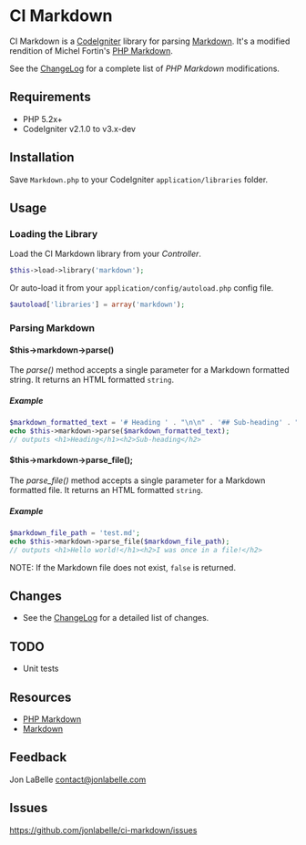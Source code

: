 CI Markdown
===========

CI Markdown is a [CodeIgniter](http://codeigniter.com) library for parsing [Markdown](http://wikipedia.org/wiki/Markdown). It's a modified rendition of Michel Fortin's [PHP Markdown](http://michelf.ca/projects/php-markdown/).

See the [ChangeLog](https://github.com/jonlabelle/ci-markdown/blob/master/ChangeLog.txt) for a complete list of *PHP Markdown* modifications.

Requirements
------------

- PHP 5.2x+
- CodeIgniter v2.1.0 to v3.x-dev

Installation
------------

Save `Markdown.php` to your CodeIgniter `application/libraries` folder.

Usage
-----

### Loading the Library

Load the CI Markdown library from your *Controller*.

```php
$this->load->library('markdown');
```

Or auto-load it from your `application/config/autoload.php` config file.

```php
$autoload['libraries'] = array('markdown');
```

### Parsing Markdown

#### $this->markdown->parse()

The *parse()* method accepts a single parameter for a Markdown formatted string. It returns an HTML formatted `string`.

##### Example

```php
$markdown_formatted_text = '# Heading ' . "\n\n" . '## Sub-heading' . "\n\n";
echo $this->markdown->parse($markdown_formatted_text);
// outputs <h1>Heading</h1><h2>Sub-heading</h2>
```

#### $this->markdown->parse_file();

The *parse_file()* method accepts a single parameter for a Markdown formatted file. It returns an HTML formatted `string`.

##### Example

```php
$markdown_file_path = 'test.md';
echo $this->markdown->parse_file($markdown_file_path);
// outputs <h1>Hello world!</h1><h2>I was once in a file!</h2>
```

NOTE: If the Markdown file does not exist, `false` is returned.

Changes
-------

* See the [ChangeLog](https://github.com/jonlabelle/ci-markdown/blob/master/ChangeLog.txt) for a detailed list of changes.

TODO
----

- Unit tests

Resources
---------

* [PHP Markdown](http://michelf.ca/projects/php-markdown/)
* [Markdown](http://daringfireball.net/projects/markdown/)

Feedback
--------

Jon LaBelle
<contact@jonlabelle.com>

Issues
------
<https://github.com/jonlabelle/ci-markdown/issues>
